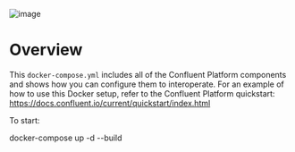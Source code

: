 ![image](../confluent-logo-300-2.png)

# Overview

This `docker-compose.yml` includes all of the Confluent Platform components and shows how you can configure them to interoperate.
For an example of how to use this Docker setup, refer to the Confluent Platform quickstart: https://docs.confluent.io/current/quickstart/index.html

To start:

docker-compose up -d --build
